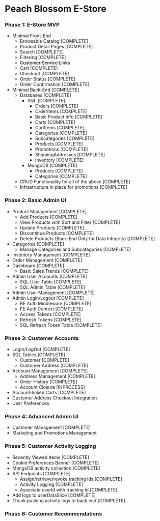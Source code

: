 # Peach Blossom E-Store

### Phase 1: E-Store MVP

-   Minimal Front-End
    -   Browsable Catalog [COMPLETE]
    -   Product Detail Pages [COMPLETE]
    -   Search [COMPLETE]
    -   Filtering [COMPLETE]
    -   ~~Customer Service Links~~
    -   Cart [COMPLETE]
    -   Checkout [COMPLETE]
    -   Order Status [COMPLETE]
    -   Order Confirmation [COMPLETE]
-   Minimal Back-End [COMPLETE]
    -   Databases [COMPLETE]
        -   SQL [COMPLETE]
            -   Orders [COMPLETE]
            -   OrderItems [COMPLETE]
            -   Basic Product Info [COMPLETE]
            -   Carts [COMPLETE]
            -   CartItems [COMPLETE]
            -   Categories [COMPLETE]
            -   Subcategories [COMPLETE]
            -   Products [COMPLETE]
            -   Promotions [COMPLETE]
            -   ShippingAddresses [COMPLETE]
            -   Inventory [COMPLETE]
        -   MongoDB [COMPLETE]
            -   Products [COMPLETE]
            -   Categories [COMPLETE]
    -   CRUD Functionality for all of the above [COMPLETE]
    -   Infrastructure in place for promotions [COMPLETE]

### Phase 2: Basic Admin UI

-   Product Management [COMPLETE]
    -   Add Products [COMPLETE]
    -   View Products with Sort and Filter [COMPLETE]
    -   Update Products [COMPLETE]
    -   Discontinue Products [COMPLETE]
    -   Delete Products (Back-End Only for Data Integrity) [COMPLETE]
-   Categories [COMPLETE]
    -   Manage Categories and Subcategories [COMPLETE]
-   Inventory Management [COMPLETE]
-   Order Management [COMPLETE]
-   Dashboard [COMPLETE]
    -   Basic Sales Trends [COMPLETE]
-   Admin User Accounts [COMPLETE]
    -   SQL User Table [COMPLETE]
    -   SQL Admin Table [COMPLETE]
-   Admin User Management [COMPLETE]
-   Admin Login/Logout [COMPLETE]
    -   BE Auth Middleware [COMPLETE]
    -   FE Auth Context [COMPLETE]
    -   Access Tokens [COMPLETE]
    -   Refresh Tokens [COMPLETE]
    -   SQL Refresh Token Table [COMPLETE]

### Phase 3: Customer Accounts

-   LogIn/LogOut [COMPLETE]
-   SQL Tables [COMPLETE]
    -   Customer [COMPLETE]
    -   Customer Address [COMPLETE]
-   Account Management [COMPLETE]
    -   Address Management [COMPLETE]
    -   Order History [COMPLETE]
    -   Account Closure [INPROCESS]
-   Account-linked Carts [COMPLETE]
-   Customer Address Checkout Integration
-   User Preferences

### Phase 4: Advanced Admin UI

-   Customer Management [COMPLETE]
-   Marketing and Promotions Management

### Phase 5: Customer Activity Logging

-   Recently Viewed Items [COMPLETE]
-   Cookie Preferences Banner [COMPLETE]
-   MongoDB activity collection [COMPLETE]
-   API Endpoints [COMPLETE]
    -   Assign/retrieve/revoke tracking ids [COMPLETE]
    -   Activity Logging [COMPLETE]
    -   Associate userId with tracking id [COMPLETE]
-   Add logs to userDataSlice [COMPLETE]
-   Thunk pushing activity logs to back end [COMPLETE]

### Phase 6: Customer Recommendations
